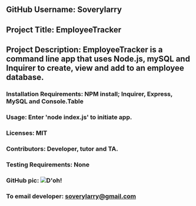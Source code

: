 
## GitHub Username:   Soverylarry
## Project Title:     EmployeeTracker
## Project Description:        EmployeeTracker is a command line app that uses Node.js, mySQL and Inquirer to create, view and add to an employee database.
### Installation Requirements: NPM install; Inquirer, Express, MySQL and Console.Table
### Usage:    Enter 'node index.js' to initiate app.
### Licenses: MIT
### Contributors:         Developer, tutor and TA.
### Testing Requirements: None
### GitHub pic: <img alt="D'oh!" src="assets/LLBridgeReduced.png">
### To email developer: soverylarry@gmail.com

